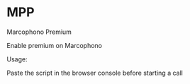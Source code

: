 # MPP

Marcophono Premium

Enable premium on Marcophono

Usage:

Paste the script in the browser console before starting a call
